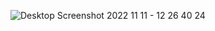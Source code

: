 ![Desktop Screenshot 2022 11 11 - 12 26 40 24](https://user-images.githubusercontent.com/86296807/201914128-8a973385-6490-4973-8af7-bcf17f02a57c.png)
